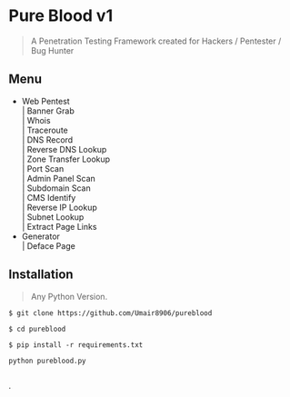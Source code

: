 
# Pure Blood v1

> A Penetration Testing Framework created for Hackers / Pentester / Bug Hunter

## Menu
* Web Pentest <br>
 | Banner Grab <br>
 | Whois <br>
 | Traceroute <br>
 | DNS Record <br>
 | Reverse DNS Lookup <br>
 | Zone Transfer Lookup <br>
 | Port Scan <br>
 | Admin Panel Scan <br>
 | Subdomain Scan <br>
 | CMS Identify <br>
 | Reverse IP Lookup <br>
 | Subnet Lookup <br>
 | Extract Page Links
* Generator <br>
 | Deface Page

## Installation

> Any Python Version.
```
$ git clone https://github.com/Umair8906/pureblood

$ cd pureblood

$ pip install -r requirements.txt

python pureblood.py


```

.
```
